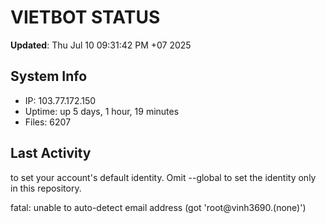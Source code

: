 # VIETBOT STATUS
**Updated**: Thu Jul 10 09:31:42 PM +07 2025

## System Info
- IP: 103.77.172.150
- Uptime: up 5 days, 1 hour, 19 minutes
- Files: 6207

## Last Activity

to set your account's default identity.
Omit --global to set the identity only in this repository.

fatal: unable to auto-detect email address (got 'root@vinh3690.(none)')
